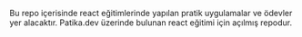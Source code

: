 Bu repo içerisinde react eğitimlerinde yapılan pratik uygulamalar ve ödevler yer alacaktır.
Patika.dev üzerinde bulunan react eğitimi için açılmış repodur.
